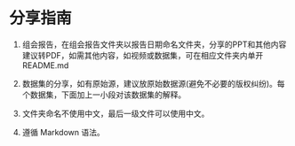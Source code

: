 # 分享指南

1. 组会报告，在组会报告文件夹以报告日期命名文件夹，分享的PPT和其他内容建议转PDF，如需其他内容，如视频或数据集，可在相应文件夹内单开 README.md

2. 数据集的分享，如有原始源，建议放原始数据源(避免不必要的版权纠纷)。每个数据集，下面加上一小段对该数据集的解释。

3. 文件夹命名不使用中文，最后一级文件可以使用中文。

4. 遵循 Markdown 语法。
